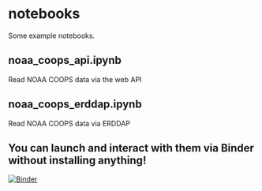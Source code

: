 # notebooks

Some example notebooks. 

## noaa_coops_api.ipynb

Read NOAA COOPS data via the web API

## noaa_coops_erddap.ipynb

Read NOAA COOPS data via ERDDAP

## You can launch and interact with them via Binder without installing anything!

[![Binder](https://mybinder.org/badge.svg)](https://mybinder.org/v2/gh/dnowacki-usgs/notebooks/master)

